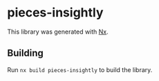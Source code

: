 # pieces-insightly

This library was generated with [Nx](https://nx.dev).

## Building

Run `nx build pieces-insightly` to build the library.
